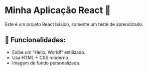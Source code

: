 # Minha Aplicação React 🚀

Este é um projeto React básico, somente um teste de aprendizado.

## 🔹 Funcionalidades:
- Exibe um "Hello, World!" estilizado.
- Usa HTML + CSS moderno.
- Imagem de fundo personalizada.